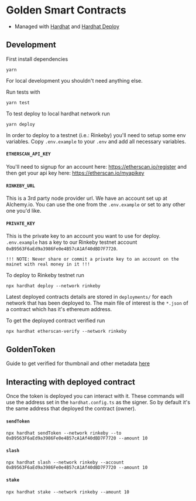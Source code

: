 # Golden Smart Contracts

- Managed with [Hardhat](https://hardhat.org/getting-started/) and [Hardhat Deploy](https://github.com/wighawag/hardhat-deploy)

## Development

First install dependencies

```
yarn
```

For local development you shouldn't need anything else.

Run tests with

```
yarn test
```

To test deploy to local hardhat network run

```
yarn deploy
```

In order to deploy to a testnet (i.e.: Rinkeby) you'll need to setup some env variables.
Copy `.env.example` to your `.env` and add all necessary variables.

#### `ETHERSCAN_API_KEY`

You'll need to signup for an account here: https://etherscan.io/register and then get your api key here: https://etherscan.io/myapikey

#### `RINKEBY_URL`

This is a 3rd party node provider url. We have an account set up at Alchemy.io. You can use the one from the `.env.example` or set to any other one you'd like.

#### `PRIVATE_KEY`

This is the private key to an account you want to use for deploy. `.env.example` has a key to our Rinkeby testnet account `0xB9563F6aEd9a3986Fe0e4B57cA1Af40dBD7F7720`.

`!!! NOTE: Never share or commit a private key to an account on the mainet with real money in it !!!`

To deploy to Rinkeby testnet run

```
npx hardhat deploy --network rinkeby
```

Latest deployed contracts details are stored in `deployments/` for each network that has been deployed to. The main file of interest is the `*.json` of a contract which has it's ethereum address.

To get the deployed contract verified run

```
npx hardhat etherscan-verify --network rinkeby
```

## GoldenToken

Guide to get verified for thumbnail and other metadata [here](https://info.etherscan.com/token-update-guide/)

## Interacting with deployed contract

Once the token is deployed you can interact with it. These commands will use the address set in the `hardhat.config.ts` as the signer. So by default it's the same address that deployed the contract (owner).

#### `sendToken`

```
npx hardhat sendToken --network rinkeby --to 0xB9563F6aEd9a3986Fe0e4B57cA1Af40dBD7F7720 --amount 10
```

#### `slash`

```
npx hardhat slash --network rinkeby --account 0xB9563F6aEd9a3986Fe0e4B57cA1Af40dBD7F7720 --amount 10
```

#### `stake`

```
npx hardhat stake --network rinkeby --amount 10
```
